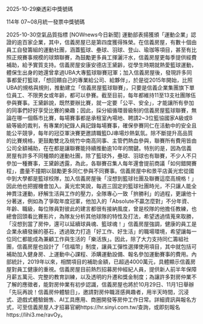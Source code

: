 
2025-10-29樂透彩中獎號碼

                                
114年 07~08月統一發票中獎號碼
                             
2025-10-30空氣品質指標
                              [NOWnews今日新聞] 運動部表揚獲頒「運動企業」認證的逾百家企業，其中，信義房屋已是第四度獲得殊榮。在信義房屋，有數十個由員工自發籌組的運動社團，涵蓋籃球、壘球、羽球、登山、瑜珈等項目，甚至有比照正規賽事規模的球類聯賽，為鼓勵更多員工揮灑汗水，信義房屋更每季提供經費補助，給予實質支持。信義房屋安康安德店王黛齡，從學生時期就熱愛籃球運動，體保生出身的她還曾拿過UBA大專籃球聯賽冠軍；加入信義房屋後，發現許多同事都愛打籃球，「想回饋自己的專業給公司、給夥伴」，於是從2015年開始，比照UBA的規格與規則，推動建立「信義房屋籃球聯賽」，只要是信義企業集團旗下單位員工、不限男女或年齡，都可以參賽。截至目前，每年都維持11至13支社團隊伍參與賽事。王黛齡說，既然要辦比賽，就一定要「公平、安全」，才能讓所有參加的同事們好好享受比賽的樂趣；因此，採分組循環晉級制的信義房屋籃球聯賽，無論在哪一個縣市比賽，每場賽事都是承租室內場地、聘請2~3位籃協國家A級或B級等級的裁判，有專業的紀錄人員記錄每場賽事，確保參賽同仁在活動中的安全且能公平競爭，每年的冠亞軍決賽更邀請職籃DJ串場炒熱氣氛。除不斷提升高品質的比賽規格，更鼓勵雙北及桃竹中南高同事、主管們熱血參與，聯賽所有費用皆由公司全額補助，在在都是讓聯賽能持續推動逾10年的關鍵。特別的是，因為信義房屋有許多不同種類的運動社團，除了籃球外，壘球、羽球也有聯賽，不少人不只參加一種賽事，王黛齡透露，為此，各聯賽召集人每年還會提前商議「如何錯開賽程」，盡量不撞期以鼓勵更多同仁參與不同賽事。信義房屋中和景平店黃光宏從國中到大學都是籃球校隊，加入信義房屋後「沒想到籃球社團及聯賽這麼高規格！」因此他也把握機會加入。黃光宏笑說，每週三固定的籃球社團時光，不只讓人能全神貫注運動，紓解生活與工作的壓力，全隊專心一致「拚勝利」的過程，更讓他十分著迷，例如為了爭取年度冠軍，他加入的「Absolute不贏怎麼對」不分年資、年齡、職級，每位隊員對彼此的建言都很有接納風度，曾是校隊的他擔任教練，也總會回頭看比賽影片，為隊友分析其他球隊的特性及打法，希望透過情蒐來取勝，「沒想到當了房仲，還可以延續球員魂、籃球魂！」信義房屋強調，健康的員工是企業永續發展的基石，透過致力打造「好工作、好生活」的職場環境，希望讓每一位同仁都能成為兼顧工作與生活的「樂活族」。因此，除了大力支持同仁籌組社團，信義房屋也設計了「信福幣」制度，讓員工彈性選擇使用項目，其中就包括可補助加入健身房、上運動中心課程、添購運動設備、報名參加運動賽事的費用。內部統計，2019年以來，相關項目的補助金額，已超過4000萬元，具體顯示信義房屋對員工健康的重視。信義房屋目前熱烈招募房仲經紀人員，提供新人前半年保障月薪五萬元、完整的教育訓練，以及透明的升遷和獎金制度；為讓許多對房仲業不了解的應徵者，能對房仲業有初步認識，信義房屋也將於10月29日、11月1日舉辦「先玩再說！信義房仲體驗日」，邀請對房仲職涯感興趣者，用半天時間，沉浸式、遊戲式體驗銷售、AI工具應用、商圈開發等房仲工作日常。詳細資訊與報名方式，可至信義房屋人才招募官網https://hr.sinyi.com.tw/查詢，或即刻報名https://lihi3.me/ravOy。